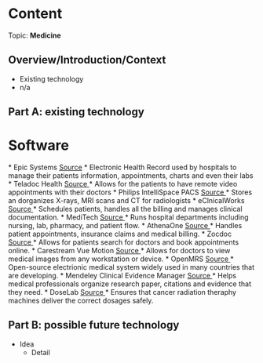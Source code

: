 # Content
Topic: **Medicine**

## Overview/Introduction/Context
* Existing technology
* n/a

## Part A: existing technology
<h1> Software </h1>
* Epic Systems <a href="https://www.ehrinpractice.com/epic-ehr-software-profile-119.html" target="_blank">Source</a>
  * Electronic Health Record used by hospitals to manage their patients information, appointments, charts and even their labs
* Teladoc Health <a href="https://hr.princeton.edu/thrive/wellness-resources/teladoc" target="_blank"> Source </a>
  * Allows for the patients to have remote video appointments with their doctors
* Philips IntelliSpace PACS <a href="https://www.philips.sa/en/healthcare/resources/landing/intellispace-enterprise-imaging-solution"> Source </a>
  * Stores an dorganizes X-rays, MRI scans and CT for radiologists
* eClnicalWorks <a href="https://www.eclinicalworks.com/" > Source </a>
  * Schedules patients, handles all the billing and manages clinical documentation.
* MediTech <a href="https://ehr.meditech.com/" > Source </a>
  * Runs hospital departments including nursing, lab, pharmacy, and patient flow.
* AthenaOne <a href="https://www.athenahealth.com/solutions/athenaone" > Source </a>
  * Handles patient appointments, insurance claims and medical billing.
* Zocdoc <a href="https://www.zocdoc.com/" > Source </a>
  * Allows for patients search for doctors and book appointments online.
* Carestream Vue Motion <a href="https://epicsupport.sites.uiowa.edu/epic-resources/vue-motion" > Source </a>
  * Allows for doctors to view medical images from any workstation or device.
* OpenMRS <a href="https://openmrs.org/" > Source </a> 
  * Open-source electrionic medical system widely used in many countries that are developing.
* Mendeley Clinical Evidence Manager <a href="https://www.mendeley.com/reference-management/reference-manager" > Source </a>
  * Helps medical professionals organize research paper, citations and evidence that they need.
* DoseLab <a href="https://www.oit.va.gov/services/trm/ToolPage.aspx?tid=9693"> Source </a>
  * Ensures that cancer radiation theraphy machines deliver the correct dosages safely.
 
## Part B: possible future technology
* Idea
  * Detail
